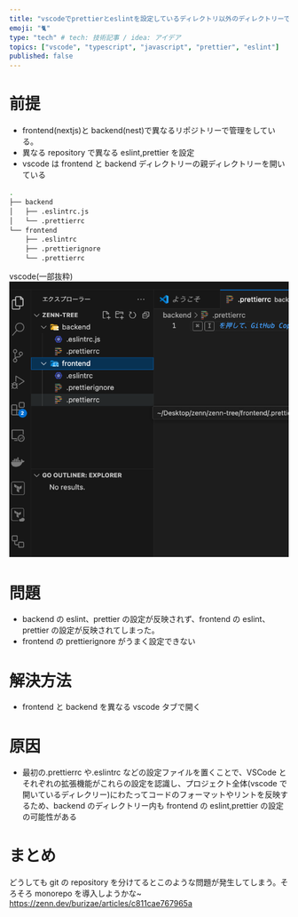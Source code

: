 ```yaml
---
title: "vscodeでprettierとeslintを設定しているディレクトリ以外のディレクトリーでも走ってしまう"
emoji: "🐈"
type: "tech" # tech: 技術記事 / idea: アイデア
topics: ["vscode", "typescript", "javascript", "prettier", "eslint"]
published: false
---
```


# 前提

- frontend(nextjs)と backend(nest)で異なるリポジトリーで管理をしている。
- 異なる repository で異なる eslint,prettier を設定
- vscode は frontend と backend ディレクトリーの親ディレクトリーを開いている

```bash
.
├── backend
│   ├── .eslintrc.js
│   └── .prettierrc
└── frontend
    ├── .eslintrc
    ├── .prettierignore
    └── .prettierrc
```

vscode(一部抜粋)
![vscode](/images/pretter-eslint-vscode-miss/vscode.png)

# 問題

- backend の eslint、prettier の設定が反映されず、frontend の eslint、prettier の設定が反映されてしまった。
- frontend の prettierignore がうまく設定できない

# 解決方法

- frontend と backend を異なる vscode タブで開く

# 原因

- 最初の.prettierrc や.eslintrc などの設定ファイルを置くことで、VSCode とそれぞれの拡張機能がこれらの設定を認識し、プロジェクト全体(vscode で開いているディレクリー)にわたってコードのフォーマットやリントを反映するため、backend のディレクトリー内も frontend の eslint,prettier の設定の可能性がある

# まとめ

どうしても git の repository を分けてるとこのような問題が発生してしまう。そろそろ monorepo を導入しようかな~
https://zenn.dev/burizae/articles/c811cae767965a
